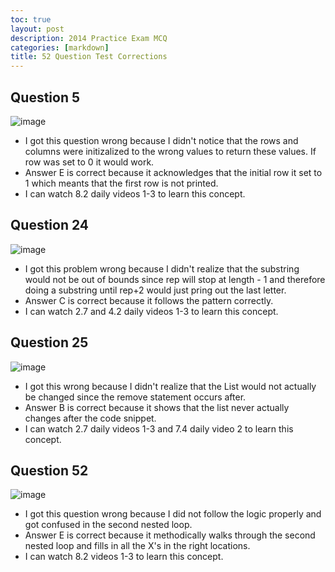 ```yaml
---
toc: true
layout: post
description: 2014 Practice Exam MCQ
categories: [markdown]
title: 52 Question Test Corrections
---
```


## Question 5
![image](https://user-images.githubusercontent.com/70538669/213966144-339b2fcd-8217-4f75-bb32-993b774f66b4.png)

- I got this question wrong because I didn't notice that the rows and columns were initizalized to the wrong values to return these values. If row was set to 0 it would work. 
- Answer E is correct because it acknowledges that the initial row it set to 1 which meants that the first row is not printed. 
- I can watch 8.2 daily videos 1-3 to learn this concept.

## Question 24
![image](https://user-images.githubusercontent.com/70538669/213966182-9f1703ae-f6b2-4ca9-be98-fd0adcfc3e0d.png)

- I got this problem wrong because I didn't realize that the substring would not be out of bounds since rep will stop at length - 1 and therefore doing a substring until rep+2 would just pring out the last letter. 
- Answer C is correct because it follows the pattern correctly. 
- I can watch 2.7 and 4.2 daily videos 1-3 to learn this concept.

## Question 25
![image](https://user-images.githubusercontent.com/70538669/213966222-b27b8519-7a51-4882-8017-3ce9847655e7.png)

- I got this wrong because I didn't realize that the List would not actually be changed since the remove statement occurs after. 
- Answer B is correct because it shows that the list never actually changes after the code snippet. 
- I can watch 2.7 daily videos 1-3 and 7.4 daily video 2 to learn this concept. 

## Question 52
![image](https://user-images.githubusercontent.com/70538669/213966269-74f357b5-7e10-4e41-b90e-f9a0e6b60738.png)

- I got this question wrong because I did not follow the logic properly and got confused in the second nested loop. 
- Answer E is correct because it methodically walks through the second nested loop and fills in all the X's in the right locations. 
- I can watch 8.2 videos 1-3 to learn this concept. 

